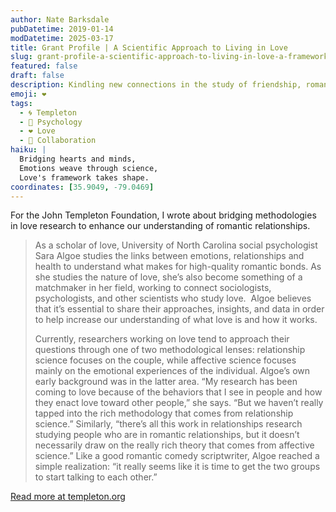 ```yaml
---
author: Nate Barksdale
pubDatetime: 2019-01-14
modDatetime: 2025-03-17
title: Grant Profile | A Scientific Approach to Living in Love
slug: grant-profile-a-scientific-approach-to-living-in-love-a-framework-for-the-future
featured: false
draft: false
description: Kindling new connections in the study of friendship, romance, and affection
emoji: ❤️
tags:
  - 🌀 Templeton
  - 🧠 Psychology
  - ❤️ Love
  - 🤝 Collaboration
haiku: |
  Bridging hearts and minds,  
  Emotions weave through science,  
  Love's framework takes shape.
coordinates: [35.9049, -79.0469]
---
```


For the John Templeton Foundation, I wrote about bridging methodologies in love research to enhance our understanding of romantic relationships.

> As a scholar of love, University of North Carolina social psychologist Sara Algoe studies the links between emotions, relationships and health to understand what makes for high-quality romantic bonds. As she studies the nature of love, she’s also become something of a matchmaker in her field, working to connect sociologists, psychologists, and other scientists who study love.  Algoe believes that it’s essential to share their approaches, insights, and data in order to help increase our understanding of what love is and how it works.
>
> Currently, researchers working on love tend to approach their questions through one of two methodological lenses: relationship science focuses on the couple, while affective science focuses mainly on the emotional experiences of the individual. Algoe’s own early background was in the latter area. “My research has been coming to love because of the behaviors that I see in people and how they enact love toward other people,” she says. “But we haven’t really tapped into the rich methodology that comes from relationship science.” Similarly, “there’s all this work in relationships research studying people who are in romantic relationships, but it doesn’t necessarily draw on the really rich theory that comes from affective science.” Like a good romantic comedy scriptwriter, Algoe reached a simple realization: “it really seems like it is time to get the two groups to start talking to each other.”

[Read more at templeton.org](https://www.templeton.org/grant/a-scientific-approach-to-living-in-love-a-framework-for-the-future)
